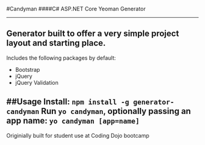 #Candyman
####C# ASP.NET Core Yeoman Generator
******
Generator built to offer a very simple project layout and starting place.
-------
Includes the following packages by default:
 - Bootstrap
 - jQuery
 - jQuery Validation

##Usage
Install: ```npm install -g generator-candyman```
Run ```yo candyman```, optionally passing an app name:
```yo candyman [app=name]```
-------
Originially built for student use at Coding Dojo bootcamp